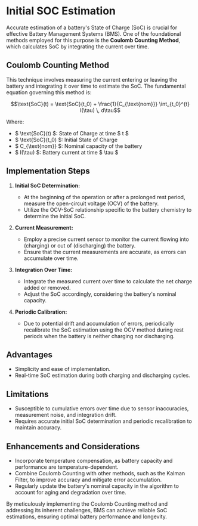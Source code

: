 # Initial SOC Estimation
Accurate estimation of a battery's State of Charge (SoC) is crucial for effective Battery Management Systems (BMS). One of the foundational methods employed for this purpose is the **Coulomb Counting Method**, which calculates SoC by integrating the current over time. 

## Coulomb Counting Method

This technique involves measuring the current entering or leaving the battery and integrating it over time to estimate the SoC. The fundamental equation governing this method is:

$$\text{SoC}(t) = \text{SoC}(t_0) + \frac{1}{C_{\text{nom}}} \int_{t_0}^{t} I(\tau) \, d\tau$$

Where:

- $ \text{SoC}(t) $: State of Charge at time $ t $
- $ \text{SoC}(t_0) $: Initial State of Charge
- $ C_{\text{nom}} $: Nominal capacity of the battery
- $ I(\tau) $: Battery current at time $ \tau $

## Implementation Steps

1. **Initial SoC Determination:**
   - At the beginning of the operation or after a prolonged rest period, measure the open-circuit voltage (OCV) of the battery.
   - Utilize the OCV-SoC relationship specific to the battery chemistry to determine the initial SoC.

2. **Current Measurement:**
   - Employ a precise current sensor to monitor the current flowing into (charging) or out of (discharging) the battery.
   - Ensure that the current measurements are accurate, as errors can accumulate over time.

3. **Integration Over Time:**
   - Integrate the measured current over time to calculate the net charge added or removed.
   - Adjust the SoC accordingly, considering the battery's nominal capacity.

4. **Periodic Calibration:**
   - Due to potential drift and accumulation of errors, periodically recalibrate the SoC estimation using the OCV method during rest periods when the battery is neither charging nor discharging.

## Advantages

- Simplicity and ease of implementation.
- Real-time SoC estimation during both charging and discharging cycles.

## Limitations

- Susceptible to cumulative errors over time due to sensor inaccuracies, measurement noise, and integration drift.
- Requires accurate initial SoC determination and periodic recalibration to maintain accuracy.

## Enhancements and Considerations

- Incorporate temperature compensation, as battery capacity and performance are temperature-dependent.
- Combine Coulomb Counting with other methods, such as the Kalman Filter, to improve accuracy and mitigate error accumulation. 
- Regularly update the battery's nominal capacity in the algorithm to account for aging and degradation over time.

By meticulously implementing the Coulomb Counting method and addressing its inherent challenges, BMS can achieve reliable SoC estimations, ensuring optimal battery performance and longevity. 